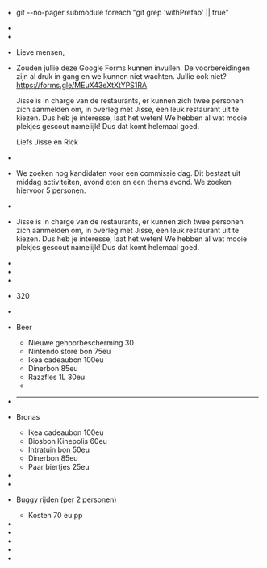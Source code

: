 - git --no-pager submodule foreach "git grep 'withPrefab' || true"
-
-
- Lieve mensen,
- Zouden jullie deze Google Forms kunnen invullen. De voorbereidingen zijn al druk in gang en we kunnen niet wachten. Jullie ook niet?
  https://forms.gle/MEuX43eXtXtYPS1RA
  
  Jisse is in charge van de restaurants, er kunnen zich twee personen zich aanmelden om, in overleg met Jisse, een leuk restaurant uit te kiezen. Dus heb je interesse, laat het weten!
  We hebben al wat mooie plekjes gescout namelijk! Dus dat komt helemaal goed.
  
  Liefs Jisse en Rick
-
- We zoeken nog kandidaten voor een commissie dag. Dit bestaat uit middag activiteiten, avond eten en een thema avond. We zoeken hiervoor 5 personen.
-
- Jisse is in charge van de restaurants, er kunnen zich twee personen zich aanmelden om, in overleg met Jisse, een leuk restaurant uit te kiezen. Dus heb je interesse, laat het weten!
  We hebben al wat mooie plekjes gescout namelijk! Dus dat komt helemaal goed.
-
-
-
- 320
-
- Beer
	- Nieuwe gehoorbescherming 30
	- Nintendo store bon 75eu
	- Ikea cadeaubon 100eu
	- Dinerbon 85eu
	- Razzfles 1L 30eu
	-
- __________
- Bronas
	- Ikea cadeaubon 100eu
	- Biosbon Kinepolis 60eu
	- Intratuin bon 50eu
	- Dinerbon 85eu
	- Paar biertjes 25eu
-
-
- Buggy rijden (per 2 personen)
	- Kosten 70 eu pp
-
-
-
-
-